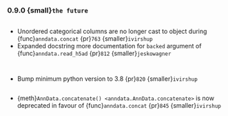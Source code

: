 ### 0.9.0 {small}`the future`

```{rubric} Features
```

- Unordered categorical columns are no longer cast to object during {func}`anndata.concat` {pr}`763` {smaller}`ivirshup`
- Expanded docstring more documentation for `backed` argument of {func}`anndata.read_h5ad` {pr}`812` {smaller}`jeskowagner`

```{rubric} Bug fixes
```

```{rubric} Updates
```

- Bump minimum python version to 3.8 {pr}`820` {smaller}`ivirshup`

```{rubric} Deprecations
```

- {meth}`AnnData.concatenate() <anndata.AnnData.concatenate>` is now deprecated in favour of {func}`anndata.concat` {pr}`845` {smaller}`ivirshup`
